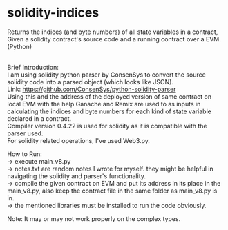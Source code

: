 # solidity-indices<br /> 
Returns the indices (and byte numbers) of all state variables in a contract, Given a solidity contract's source code and a running contract over a EVM. (Python)<br /> <br /> 

Brief Introduction:<br /> 
I am using solidity python parser by ConsenSys to convert the source solidity code into a parsed object (which looks like JSON). <br /> Link: https://github.com/ConsenSys/python-solidity-parser<br /> 
Using this and the address of the deployed version of same contract on local EVM with the help Ganache and Remix are used to as inputs in calculating the indices and byte numbers for each kind of state variable declared in a contract.<br /> 
Compiler version 0.4.22 is used for solidity as it is compatible with the parser used.<br /> 
For solidity related operations, I've used Web3.py.<br /> 

How to Run:<br /> 
-> execute main_v8.py<br /> 
-> notes.txt are random notes I wrote for myself. they might be helpful in navigating the solidity and parser's functionality.<br /> 
-> compile the given contract on EVM and put its address in its place in the main_v8.py, also keep the contract file in the same folder as main_v8.py is in. <br /> 
-> the mentioned libraries must be installed to run the code obviously.
<br /> 

Note: It may or may not work properly on the complex types.
